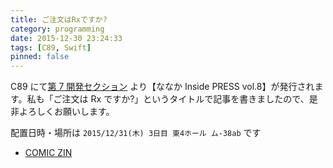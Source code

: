 ```yaml
---
title: ご注文はRxですか?
category: programming
date: 2015-12-30 23:24:33
tags: [C89, Swift]
pinned: false
---
```


C89 にて[第 7 開発セクション](https://sites.google.com/site/dai7sec/) より【ななか Inside PRESS vol.8】が発行されます。私も「ご注文は Rx ですか?」というタイトルで記事を書きましたので、是非よろしくお願いします。

配置日時・場所は `2015/12/31(木) 3日目 東4ホール ム-38ab` です

- [COMIC ZIN](http://shop.comiczin.jp/products/list.php?category_id=4833)
